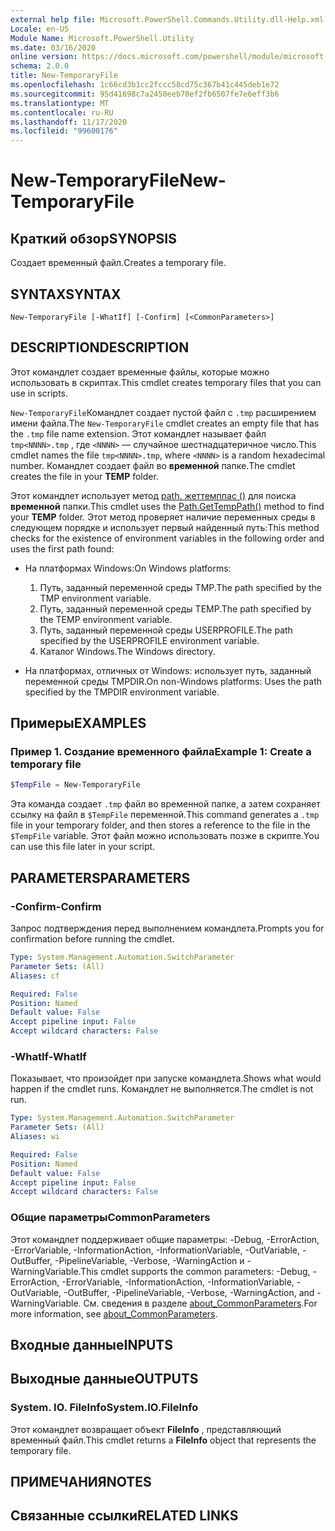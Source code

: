 ```yaml
---
external help file: Microsoft.PowerShell.Commands.Utility.dll-Help.xml
Locale: en-US
Module Name: Microsoft.PowerShell.Utility
ms.date: 03/16/2020
online version: https://docs.microsoft.com/powershell/module/microsoft.powershell.utility/new-temporaryfile?view=powershell-7.2&WT.mc_id=ps-gethelp
schema: 2.0.0
title: New-TemporaryFile
ms.openlocfilehash: 1c66cd3b1cc2fccc58cd75c367b41c445deb1e72
ms.sourcegitcommit: 95d41698c7a2450eeb70ef2fb6507fe7e6eff3b6
ms.translationtype: MT
ms.contentlocale: ru-RU
ms.lasthandoff: 11/17/2020
ms.locfileid: "99600176"
---
```

# <span data-ttu-id="5eeb7-102">New-TemporaryFile</span><span class="sxs-lookup"><span data-stu-id="5eeb7-102">New-TemporaryFile</span></span>

## <span data-ttu-id="5eeb7-103">Краткий обзор</span><span class="sxs-lookup"><span data-stu-id="5eeb7-103">SYNOPSIS</span></span>
<span data-ttu-id="5eeb7-104">Создает временный файл.</span><span class="sxs-lookup"><span data-stu-id="5eeb7-104">Creates a temporary file.</span></span>

## <span data-ttu-id="5eeb7-105">SYNTAX</span><span class="sxs-lookup"><span data-stu-id="5eeb7-105">SYNTAX</span></span>

```
New-TemporaryFile [-WhatIf] [-Confirm] [<CommonParameters>]
```

## <span data-ttu-id="5eeb7-106">DESCRIPTION</span><span class="sxs-lookup"><span data-stu-id="5eeb7-106">DESCRIPTION</span></span>

<span data-ttu-id="5eeb7-107">Этот командлет создает временные файлы, которые можно использовать в скриптах.</span><span class="sxs-lookup"><span data-stu-id="5eeb7-107">This cmdlet creates temporary files that you can use in scripts.</span></span>

<span data-ttu-id="5eeb7-108">`New-TemporaryFile`Командлет создает пустой файл с `.tmp` расширением имени файла.</span><span class="sxs-lookup"><span data-stu-id="5eeb7-108">The `New-TemporaryFile` cmdlet creates an empty file that has the `.tmp` file name extension.</span></span>
<span data-ttu-id="5eeb7-109">Этот командлет называет файл `tmp<NNNN>.tmp` , где `<NNNN>` — случайное шестнадцатеричное число.</span><span class="sxs-lookup"><span data-stu-id="5eeb7-109">This cmdlet names the file `tmp<NNNN>.tmp`, where `<NNNN>` is a random hexadecimal number.</span></span>
<span data-ttu-id="5eeb7-110">Командлет создает файл во **временной** папке.</span><span class="sxs-lookup"><span data-stu-id="5eeb7-110">The cmdlet creates the file in your **TEMP** folder.</span></span>

<span data-ttu-id="5eeb7-111">Этот командлет использует метод [path. жеттемппас ()](/dotnet/api/system.io.path.gettemppath) для поиска **временной** папки.</span><span class="sxs-lookup"><span data-stu-id="5eeb7-111">This cmdlet uses the [Path.GetTempPath()](/dotnet/api/system.io.path.gettemppath) method to find your **TEMP** folder.</span></span> <span data-ttu-id="5eeb7-112">Этот метод проверяет наличие переменных среды в следующем порядке и использует первый найденный путь:</span><span class="sxs-lookup"><span data-stu-id="5eeb7-112">This method checks for the existence of environment variables in the following order and uses the first path found:</span></span>

- <span data-ttu-id="5eeb7-113">На платформах Windows:</span><span class="sxs-lookup"><span data-stu-id="5eeb7-113">On Windows platforms:</span></span>

  1. <span data-ttu-id="5eeb7-114">Путь, заданный переменной среды TMP.</span><span class="sxs-lookup"><span data-stu-id="5eeb7-114">The path specified by the TMP environment variable.</span></span>
  1. <span data-ttu-id="5eeb7-115">Путь, заданный переменной среды TEMP.</span><span class="sxs-lookup"><span data-stu-id="5eeb7-115">The path specified by the TEMP environment variable.</span></span>
  1. <span data-ttu-id="5eeb7-116">Путь, заданный переменной среды USERPROFILE.</span><span class="sxs-lookup"><span data-stu-id="5eeb7-116">The path specified by the USERPROFILE environment variable.</span></span>
  1. <span data-ttu-id="5eeb7-117">Каталог Windows.</span><span class="sxs-lookup"><span data-stu-id="5eeb7-117">The Windows directory.</span></span>

- <span data-ttu-id="5eeb7-118">На платформах, отличных от Windows: использует путь, заданный переменной среды TMPDIR.</span><span class="sxs-lookup"><span data-stu-id="5eeb7-118">On non-Windows platforms: Uses the path specified by the TMPDIR environment variable.</span></span>

## <span data-ttu-id="5eeb7-119">Примеры</span><span class="sxs-lookup"><span data-stu-id="5eeb7-119">EXAMPLES</span></span>

### <span data-ttu-id="5eeb7-120">Пример 1. Создание временного файла</span><span class="sxs-lookup"><span data-stu-id="5eeb7-120">Example 1: Create a temporary file</span></span>

```powershell
$TempFile = New-TemporaryFile
```

<span data-ttu-id="5eeb7-121">Эта команда создает `.tmp` файл во временной папке, а затем сохраняет ссылку на файл в `$TempFile` переменной.</span><span class="sxs-lookup"><span data-stu-id="5eeb7-121">This command generates a `.tmp` file in your temporary folder, and then stores a reference to the file in the `$TempFile` variable.</span></span> <span data-ttu-id="5eeb7-122">Этот файл можно использовать позже в скрипте.</span><span class="sxs-lookup"><span data-stu-id="5eeb7-122">You can use this file later in your script.</span></span>

## <span data-ttu-id="5eeb7-123">PARAMETERS</span><span class="sxs-lookup"><span data-stu-id="5eeb7-123">PARAMETERS</span></span>

### <span data-ttu-id="5eeb7-124">-Confirm</span><span class="sxs-lookup"><span data-stu-id="5eeb7-124">-Confirm</span></span>

<span data-ttu-id="5eeb7-125">Запрос подтверждения перед выполнением командлета.</span><span class="sxs-lookup"><span data-stu-id="5eeb7-125">Prompts you for confirmation before running the cmdlet.</span></span>

```yaml
Type: System.Management.Automation.SwitchParameter
Parameter Sets: (All)
Aliases: cf

Required: False
Position: Named
Default value: False
Accept pipeline input: False
Accept wildcard characters: False
```

### <span data-ttu-id="5eeb7-126">-WhatIf</span><span class="sxs-lookup"><span data-stu-id="5eeb7-126">-WhatIf</span></span>

<span data-ttu-id="5eeb7-127">Показывает, что произойдет при запуске командлета.</span><span class="sxs-lookup"><span data-stu-id="5eeb7-127">Shows what would happen if the cmdlet runs.</span></span>
<span data-ttu-id="5eeb7-128">Командлет не выполняется.</span><span class="sxs-lookup"><span data-stu-id="5eeb7-128">The cmdlet is not run.</span></span>

```yaml
Type: System.Management.Automation.SwitchParameter
Parameter Sets: (All)
Aliases: wi

Required: False
Position: Named
Default value: False
Accept pipeline input: False
Accept wildcard characters: False
```

### <span data-ttu-id="5eeb7-129">Общие параметры</span><span class="sxs-lookup"><span data-stu-id="5eeb7-129">CommonParameters</span></span>

<span data-ttu-id="5eeb7-130">Этот командлет поддерживает общие параметры: -Debug, -ErrorAction, -ErrorVariable, -InformationAction, -InformationVariable, -OutVariable, -OutBuffer, -PipelineVariable, -Verbose, -WarningAction и -WarningVariable.</span><span class="sxs-lookup"><span data-stu-id="5eeb7-130">This cmdlet supports the common parameters: -Debug, -ErrorAction, -ErrorVariable, -InformationAction, -InformationVariable, -OutVariable, -OutBuffer, -PipelineVariable, -Verbose, -WarningAction, and -WarningVariable.</span></span> <span data-ttu-id="5eeb7-131">См. сведения в разделе [about_CommonParameters](../Microsoft.PowerShell.Core/About/about_CommonParameters.md).</span><span class="sxs-lookup"><span data-stu-id="5eeb7-131">For more information, see [about_CommonParameters](../Microsoft.PowerShell.Core/About/about_CommonParameters.md).</span></span>

## <span data-ttu-id="5eeb7-132">Входные данные</span><span class="sxs-lookup"><span data-stu-id="5eeb7-132">INPUTS</span></span>

## <span data-ttu-id="5eeb7-133">Выходные данные</span><span class="sxs-lookup"><span data-stu-id="5eeb7-133">OUTPUTS</span></span>

### <span data-ttu-id="5eeb7-134">System. IO. FileInfo</span><span class="sxs-lookup"><span data-stu-id="5eeb7-134">System.IO.FileInfo</span></span>

<span data-ttu-id="5eeb7-135">Этот командлет возвращает объект **FileInfo** , представляющий временный файл.</span><span class="sxs-lookup"><span data-stu-id="5eeb7-135">This cmdlet returns a **FileInfo** object that represents the temporary file.</span></span>

## <span data-ttu-id="5eeb7-136">ПРИМЕЧАНИЯ</span><span class="sxs-lookup"><span data-stu-id="5eeb7-136">NOTES</span></span>

## <span data-ttu-id="5eeb7-137">Связанные ссылки</span><span class="sxs-lookup"><span data-stu-id="5eeb7-137">RELATED LINKS</span></span>

